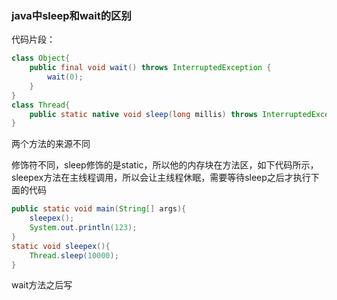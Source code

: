 ### java中sleep和wait的区别

代码片段：

```java
class Object{
    public final void wait() throws InterruptedException {
        wait(0);
    }
}
class Thread{
    public static native void sleep(long millis) throws InterruptedException;
}
```

两个方法的来源不同

修饰符不同，sleep修饰的是static，所以他的内存块在方法区，如下代码所示，sleepex方法在主线程调用，所以会让主线程休眠，需要等待sleep之后才执行下面的代码

```java
public static void main(String[] args){
    sleepex();
    System.out.println(123);
}
static void sleepex(){
    Thread.sleep(10000);
}
```

wait方法之后写